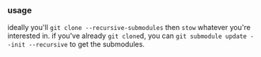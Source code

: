 ### usage

ideally you'll `git clone --recursive-submodules` then `stow` whatever you're
interested in. if you've already `git clone`d, you can `git submodule update
--init --recursive` to get the submodules.
